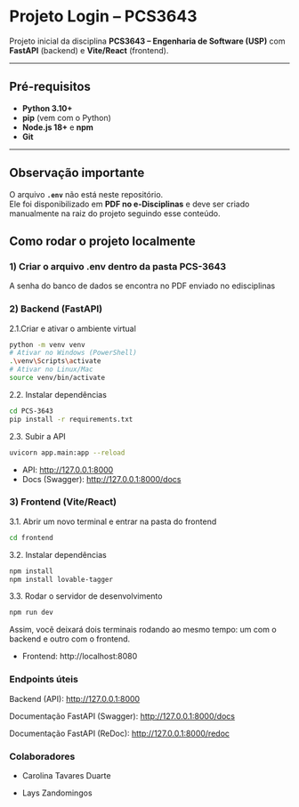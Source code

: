 # Projeto Login – PCS3643

Projeto inicial da disciplina **PCS3643 – Engenharia de Software (USP)** com **FastAPI** (backend) e **Vite/React** (frontend).

---

## Pré-requisitos

- **Python 3.10+**
- **pip** (vem com o Python)
- **Node.js 18+** e **npm**
- **Git**

---

## Observação importante

O arquivo **`.env`** não está neste repositório.  
Ele foi disponibilizado em **PDF no e-Disciplinas** e deve ser criado manualmente na raiz do projeto seguindo esse conteúdo.

## Como rodar o projeto localmente
### 1) Criar o arquivo .env dentro da pasta PCS-3643
A senha do banco de dados se encontra no PDF enviado no edisciplinas

### 2) Backend (FastAPI)
2.1.Criar e ativar o ambiente virtual
```bash
python -m venv venv
# Ativar no Windows (PowerShell)
.\venv\Scripts\activate
# Ativar no Linux/Mac
source venv/bin/activate
```

2.2. Instalar dependências
```bash
cd PCS-3643
pip install -r requirements.txt
```

2.3. Subir a API
```bash
uvicorn app.main:app --reload
```
- API: http://127.0.0.1:8000
- Docs (Swagger): http://127.0.0.1:8000/docs

### 3) Frontend (Vite/React)

3.1. Abrir um novo terminal e entrar na pasta do frontend
```bash
cd frontend
```

3.2. Instalar dependências
```bash
npm install
npm install lovable-tagger
```

3.3. Rodar o servidor de desenvolvimento
```bash
npm run dev
```
Assim, você deixará dois terminais rodando ao mesmo tempo: um com o backend e outro com o frontend.

- Frontend: http://localhost:8080


### Endpoints úteis

Backend (API): http://127.0.0.1:8000

Documentação FastAPI (Swagger): http://127.0.0.1:8000/docs

Documentação FastAPI (ReDoc): http://127.0.0.1:8000/redoc

### Colaboradores

- Carolina Tavares Duarte

- Lays Zandomingos
